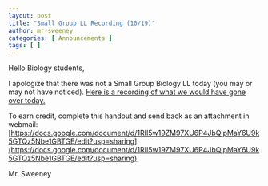 ```yaml
---
layout: post
title: "Small Group LL Recording (10/19)"
author: mr-sweeney
categories: [ Announcements ]
tags: [ ]
---
```


Hello Biology students,

I apologize that there was not a Small Group Biology LL today (you may or may not have noticed). [Here is a recording of what we would have gone over today.](https://drive.google.com/file/d/1lv1CjRoONyAr5TocqNpOvyKTWei-qD4t/view?usp=sharing)

To earn credit, complete this handout and send back as an attachment in webmail: [https://docs.google.com/document/d/1RII5w19ZM97XU6P4JbQlpMaY6U9k5GTQz5Nbe1GBTGE/edit?usp=sharing](https://docs.google.com/document/d/1RII5w19ZM97XU6P4JbQlpMaY6U9k5GTQz5Nbe1GBTGE/edit?usp=sharing)

Mr. Sweeney